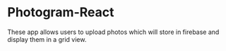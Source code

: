 # Photogram-React
These app allows users to upload photos which will store in firebase and display them in a grid view.
